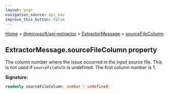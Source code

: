 ```yaml
---
layout: page
navigation_source: api_nav
improve_this_button: false
---
```



[Home](./index.md) &gt; [@microsoft/api-extractor](./api-extractor.md) &gt; [ExtractorMessage](./api-extractor.extractormessage.md) &gt; [sourceFileColumn](./api-extractor.extractormessage.sourcefilecolumn.md)

## ExtractorMessage.sourceFileColumn property

The column number where the issue occurred in the input source file. This is not used if `sourceFilePath` is undefined. The first column number is 1.

<b>Signature:</b>

```typescript
readonly sourceFileColumn: number | undefined;
```
